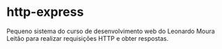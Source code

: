 # http-express
Pequeno sistema do curso de desenvolvimento web do Leonardo Moura Leitão para realizar requisições HTTP e obter respostas.
